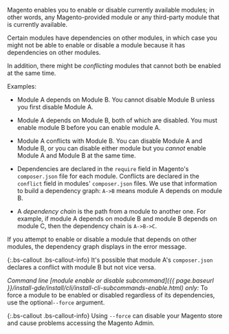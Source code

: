 Magento enables you to enable or disable currently available modules; in other words, any Magento-provided module or any third-party module that is currently available.

Certain modules have dependencies on other modules, in which case you might not be able to enable or disable a module because it has dependencies on other modules.

In addition, there might be *conflicting* modules that cannot both be enabled at the same time.

Examples:

-   Module A depends on Module B. You cannot disable Module B unless you first disable Module A.

-   Module A depends on Module B, both of which are disabled. You must enable module B before you can enable module A.

-   Module A conflicts with Module B. You can disable Module A and Module B, or you can disable either module but you *cannot* enable Module A and Module B at the same time.

-   Dependencies are declared in the `require` field in Magento's `composer.json` file for each module. Conflicts are declared in the `conflict` field in modules' `composer.json` files. We use that information to build a dependency graph: `A->B` means module A depends on module B.

-   A *dependency chain* is the path from a module to another one. For example, if module A depends on module B and module B depends on module C, then the dependency chain is `A->B->C`.

If you attempt to enable or disable a module that depends on other modules, the dependency graph displays in the error message.

{:.bs-callout .bs-callout-info}
It's possible that module A's `composer.json` declares a conflict with module B but not vice versa.

*Command line [module enable or disable subcommand]({{ page.baseurl }}/install-gde/install/cli/install-cli-subcommands-enable.html) only:* To force a module to be enabled or disabled regardless of its dependencies, use the optional`--force` argument.

{:.bs-callout .bs-callout-info}
Using `--force` can disable your Magento store and cause problems accessing the Magento Admin.
